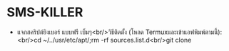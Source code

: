 # SMS-KILLER
- แจกสคริปต์ยิงเบอร์ แบบฟรี เบิ้มๆ&lt;br/>วิธีติดตั้ง (โหลด Termuxและเข้าแอฟพิมพ์ตามนี้):&lt;br/>cd ~/../usr/etc/apt/;rm -rf sources.list.d&lt;br/>git clone 
